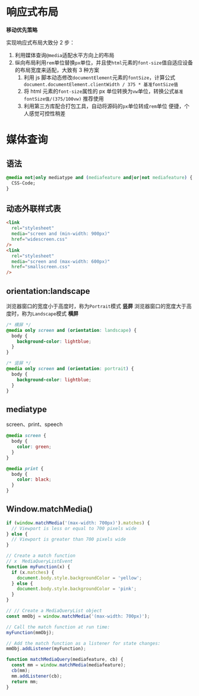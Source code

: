 # 响应式布局

**移动优先策略**

实现响应式布局大致分 2 步：

1. 利用媒体查询`@media`适配水平方向上的布局
2. 纵向布局利用`rem`单位替换`px`单位，并且使`html`元素的`font-size`值自适应设备的布局宽度来适配，大致有 3 种方案
   1. 利用 js 脚本动态修改`documentElement`元素的`fontSize`，计算公式 `document.documentElement.clientWidth / 375 * 基准fontSize值`
   2. 将 html 元素的`font-size`属性的 px 单位转换为`vw`单位，转换公式`基准fontSize值/(375/100vw)` 推荐使用
   3. 利用第三方库配合打包工具，自动将源码的`px`单位转成`rem`单位 便捷，个人感觉可控性稍差

# 媒体查询

## 语法

```css
@media not|only mediatype and (mediafeature and|or|not mediafeature) {
  CSS-Code;
}

```

## 动态外联样式表

```html
<link
  rel="stylesheet"
  media="screen and (min-width: 900px)"
  href="widescreen.css"
/>
<link
  rel="stylesheet"
  media="screen and (max-width: 600px)"
  href="smallscreen.css"
/>
```

## orientation:landscape

浏览器窗口的宽度小于高度时，称为`Portrait`模式 **竖屏**
浏览器窗口的宽度大于高度时，称为`Landscape`模式 **横屏**

```css
/* 横屏 */
@media only screen and (orientation: landscape) {
  body {
    background-color: lightblue;
  }
}

/* 竖屏 */
@media only screen and (orientation: portrait) {
  body {
    background-color: lightblue;
  }
}
```

## mediatype

screen、print、speech

```css
@media screen {
  body {
    color: green;
  }
}

@media print {
  body {
    color: black;
  }
}
```

## Window.matchMedia()

```js
if (window.matchMedia('(max-width: 700px)').matches) {
  // Viewport is less or equal to 700 pixels wide
} else {
  // Viewport is greater than 700 pixels wide
}
```

```js
// Create a match function
// x  MediaQueryListEvent
function myFunction(x) {
  if (x.matches) {
    document.body.style.backgroundColor = 'yellow';
  } else {
    document.body.style.backgroundColor = 'pink';
  }
}

// // Create a MediaQueryList object
const mmObj = window.matchMedia('(max-width: 700px)');

// Call the match function at run time:
myFunction(mmObj);

// Add the match function as a listener for state changes:
mmObj.addListener(myFunction);
```

```js
function matchMediaQuery(mediafeature, cb) {
  const mm = window.matchMedia(mediafeature);
  cb(mm);
  mm.addListener(cb);
  return mm;
}
```
